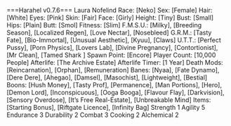 ===Harahel v0.7.6===
Laura Nofelind
Race: [Neko]
Sex: [Female]
Hair: [White]
Eyes: [Pink]
Skin: [Fair]
Face: [Girly]
Height: [Tiny]
Bust: [Small]
Hips: [Plain]
Butt: [Smol]
Fitness: [Slim]
F.M.S.U.: [Milky], [Breeding Season], [Localized Regen], [Love Nectar], [Nosebleed]
G.R.M.: [Tasty Fate], [Bio-Immortal], [Unusual Aesthetic], [Kyuu], [Claws]
U.T.T.: [Perfect Pussy], [Porn Physics], [Lovers Lab], [Divine Pregnancy], [Contortionist], [Mr Clean], [Tamed Shark ]
Spawn Point: [Encore]
Player Count: [10,000 People]
Afterlife: [The Archive Estate]
Afterlife Timer: [1 Year]
Death Mods: [Reincarnation], [Orphan], [Remuneration]
Banes: [Nyaa], [Fate Dynamo], [Dere Dere], [Ahegao], [Damsel], [Masochist], [Lightweight], [Bestial]
Boons: [Hush Money], [Tasty Prof], [Permanence], [Man Portions], [Hero], [Demon Lord], [Inconspicuous], [Ooga Booga], [Flavour Flay], [Darkvision], [Sensory Overdose], [It’s Free Real-Estate], [Unbreakable Mind]
Items: [Starting Bonus], [Riftgate Licence], [Infinity Bag]
Strength 1
Agility 5
Endurance 3
Durability 2
Combat 3
Cooking 2
Alchemical 2
